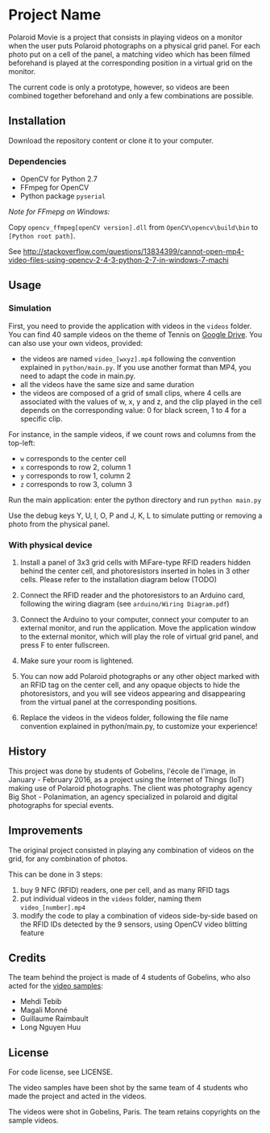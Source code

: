 # Project Name

Polaroid Movie is a project that consists in playing videos on a monitor
when the user puts Polaroid photographs on a physical grid panel. For each photo
put on a cell of the panel, a matching video which has been filmed beforehand
is played at the corresponding position in a virtual grid on the monitor.

The current code is only a prototype, however, so videos are been combined together beforehand
and only a few combinations are possible.

## Installation

Download the repository content or clone it to your computer.

### Dependencies

* OpenCV for Python 2.7
* FFmpeg for OpenCV
* Python package `pyserial`

*Note for FFmepg on Windows:*

Copy `opencv_ffmpeg[openCV version].dll` from `OpenCV\opencv\build\bin` to `[Python root path]`.

See http://stackoverflow.com/questions/13834399/cannot-open-mp4-video-files-using-opencv-2-4-3-python-2-7-in-windows-7-machi

## Usage

### Simulation

First, you need to provide the application with videos in the `videos` folder. You can find 40 sample videos on the theme of Tennis on [Google Drive](https://drive.google.com/open?id=0B0XMEiZjJ0njNmc2eFdJQm1hRzg). You can also use your own videos, provided:

* the videos are named `video_[wxyz].mp4` following the convention explained in `python/main.py`.
If you use another format than MP4, you need to adapt the code in main.py.
* all the videos have the same size and same duration
* the videos are composed of a grid of small clips, where 4 cells are associated with the values of w, x, y and z, and the clip played in the cell depends on the corresponding value: 0 for black screen, 1 to 4 for a specific clip.

For instance, in the sample videos, if we count rows and columns from the top-left:
* `w` corresponds to the center cell
* `x` corresponds to row 2, column 1
* `y` corresponds to row 1, column 2
* `z` corresponds to row 3, column 3

Run the main application: enter the python directory and run `python main.py`

Use the debug keys Y, U, I, O, P and J, K, L to simulate putting or removing a photo from
the physical panel.

### With physical device

1. Install a panel of 3x3 grid cells with MiFare-type RFID readers hidden behind the center cell,
and photoresistors inserted in holes in 3 other cells. Please refer to the installation diagram below (TODO)

2. Connect the RFID reader and the photoresistors to an Arduino card, following the wiring diagram (see `arduino/Wiring Diagram.pdf`)

3. Connect the Arduino to your computer, connect your computer to an external monitor, and run the application. Move the application window to the external monitor, which will play the role of virtual grid panel, and press F to enter fullscreen.

4. Make sure your room is lightened.

5. You can now add Polaroid photographs or any other object marked with an RFID tag on the center cell, and any opaque objects to hide the photoresistors, and you will see videos appearing and disappearing from the virtual panel at the corresponding positions.

6. Replace the videos in the videos folder, following the file name convention explained in python/main.py, to customize your experience!

## History

This project was done by students of Gobelins, l'école de l'image, in January - February 2016, as a project using the Internet of Things (IoT) making use of Polaroid photographs.
The client was photography agency Big Shot - Polanimation, an agency specialized in polaroid and digital photographs for special events.

## Improvements

The original project consisted in playing any combination of videos on the grid, for any combination of photos.

This can be done in 3 steps:

1. buy 9 NFC (RFID) readers, one per cell, and as many RFID tags
2. put individual videos in the `videos` folder, naming them `video_[number].mp4`
3. modify the code to play a combination of videos side-by-side based on the RFID IDs detected by the 9 sensors, using OpenCV video blitting feature

## Credits

The team behind the project is made of 4 students of Gobelins, who also acted for the [video samples](https://drive.google.com/open?id=0B0XMEiZjJ0njNmc2eFdJQm1hRzg):

* Mehdi Tebib
* Magali Monné
* Guillaume Raimbault
* Long Nguyen Huu

## License

For code license, see LICENSE.

The video samples have been shot by the same team of 4 students who made the project and acted in the videos.

The videos were shot in Gobelins, Paris. The team retains copyrights on the sample videos.
